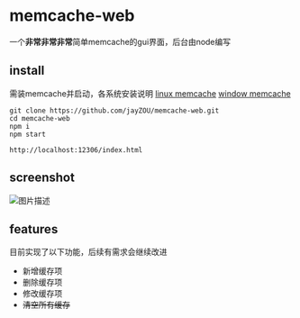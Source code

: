 # memcache-web
一个**非常非常非常**简单memcache的gui界面，后台由node编写

## install
需装memcache并启动，各系统安装说明
[linux memcache][1]
[window memcache][2]
```
git clone https://github.com/jayZOU/memcache-web.git
cd memcache-web
npm i
npm start

http://localhost:12306/index.html
```

## screenshot
![图片描述][3]

## features
目前实现了以下功能，后续有需求会继续改进
 - 新增缓存项
 - 删除缓存项
 - 修改缓存项
 - ~~清空所有缓存~~


  [1]: http://www.runoob.com/memcached/memcached-install.html
  [2]: http://www.runoob.com/memcached/window-install-memcached.html
  [3]: /img/bVQdHc